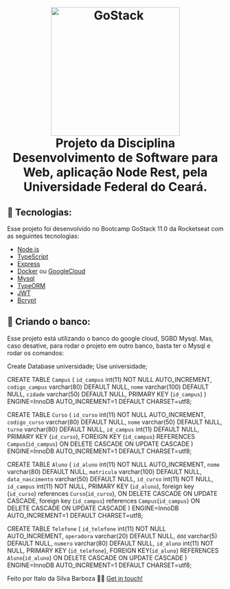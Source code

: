 <h1 align="center">
    <img alt="GoStack" src="https://www.provasdevestibular.com.br/wp-content/uploads/2012/06/ufc.jpg" width="300" />
    <br />
    Projeto da Disciplina Desenvolvimento de Software para Web, aplicação Node Rest, pela Universidade Federal do Ceará.
</h1>

## 🚀 Tecnologias:

Esse projeto foi desenvolvido no Bootcamp GoStack 11.0 da Rocketseat com as seguintes tecnologias:

- [Node.js](https://nodejs.org/)
- [TypeScript](https://www.typescriptlang.org/)
- [Express](https://expressjs.com/)
- [Docker](https://www.docker.com/) ou [GoogleCloud](https://cloud.google.com/)
- [Mysql](https://www.mysql.com/)
- [TypeORM](https://typeorm.io/)
- [JWT](https://jwt.io/)
- [Bcrypt](https://www.npmjs.com/package/bcrypt)

## 🚀 Criando o banco:

Esse projeto está utilizando o banco do google cloud, SGBD Mysql. Mas, caso desative, para rodar o projeto em outro banco, basta ter o Mysql e rodar os comandos:

Create Database universidade;
Use universidade;

CREATE TABLE `Campus` (
  `id_campus` int(11) NOT NULL AUTO_INCREMENT,
  `codigo_campus` varchar(80) DEFAULT NULL,
  `nome` varchar(100) DEFAULT NULL,
  `cidade` varchar(50) DEFAULT NULL,
  PRIMARY KEY (`id_campus`)
) ENGINE=InnoDB AUTO_INCREMENT=1 DEFAULT CHARSET=utf8;

CREATE TABLE `Curso` (
  `id_curso` int(11) NOT NULL AUTO_INCREMENT,
  `codigo_curso` varchar(80) DEFAULT NULL,
  `nome` varchar(50) DEFAULT NULL,
  `turno` varchar(80) DEFAULT NULL,
  `id_campus` int(11) DEFAULT NULL,
  PRIMARY KEY (`id_curso`),
  FOREIGN KEY (`id_campus`) REFERENCES `Campus`(`id_campus`)
  ON DELETE CASCADE
  ON UPDATE CASCADE
) ENGINE=InnoDB AUTO_INCREMENT=1 DEFAULT CHARSET=utf8;

CREATE TABLE `Aluno` (
  `id_aluno` int(11) NOT NULL AUTO_INCREMENT,
  `nome` varchar(80) DEFAULT NULL,
  `matricula` varchar(100) DEFAULT NULL,
  `data_nascimento` varchar(50) DEFAULT NULL,
  `id_curso` int(11) NOT NULL,
  `id_campus` int(11) NOT NULL,
  PRIMARY KEY (`id_aluno`),
  foreign key (`id_curso`) references `Curso`(`id_curso`),
  ON DELETE CASCADE
  ON UPDATE CASCADE,
  foreign key (`id_campus`) references `Campus`(`id_campus`)
  ON DELETE CASCADE
  ON UPDATE CASCADE
) ENGINE=InnoDB AUTO_INCREMENT=1 DEFAULT CHARSET=utf8;

CREATE TABLE `Telefone` (
  `id_telefone` int(11) NOT NULL AUTO_INCREMENT,
  `operadora` varchar(20) DEFAULT NULL,
  `ddd` varchar(5) DEFAULT NULL,
  `numero` varchar(80) DEFAULT NULL,
  `id_aluno` int(11) NOT NULL,
  PRIMARY KEY (`id_telefone`),
  FOREIGN KEY(`id_aluno`) REFERENCES `Aluno`(`id_aluno`)
  ON DELETE CASCADE
  ON UPDATE CASCADE
) ENGINE=InnoDB AUTO_INCREMENT=1 DEFAULT CHARSET=utf8;


Feito por Italo da Silva Barboza 👋🏻 [Get in touch!](https://github.com/Italosbarboza/)
